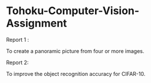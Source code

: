 # Tohoku-Computer-Vision-Assignment

Report 1 :

To create a panoramic picture from four or more images.

Report 2:

To improve the object recognition accuracy for CIFAR-10.
